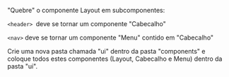 "Quebre" o componente Layout em subcomponentes:

 


	
`<header> `deve se tornar um componente "Cabecalho"
	
`<nav>` deve se tornar um componente "Menu" contido em "Cabecalho"
	
Crie uma nova pasta chamada "ui" dentro da pasta "components" e coloque todos estes componentes (Layout, Cabecalho e Menu) dentro da pasta "ui".